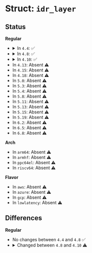# Struct: <code>idr_layer</code>

## Status
<b>Regular</b>
<ul>
<li>
<details>
<summary>In <code>4.4</code>: ✅</summary>

```c
struct idr_layer {
    int prefix;
    int layer;
    struct idr_layer * ary[256];
    int count;
    long unsigned int bitmap[4];
    struct callback_head callback_head;
};
```
</details>
</li>
<li>
<details>
<summary>In <code>4.8</code>: ✅</summary>

```c
struct idr_layer {
    int prefix;
    int layer;
    struct idr_layer * ary[256];
    int count;
    long unsigned int bitmap[4];
    struct callback_head callback_head;
};
```
</details>
</li>
<li>
<details>
<summary>In <code>4.10</code>: ✅</summary>

```c
struct idr_layer {
    int prefix;
    int layer;
    struct idr_layer * ary[64];
    int count;
    long unsigned int bitmap[1];
    struct callback_head callback_head;
};
```
</details>
</li>
<li>
In <code>4.13</code>: Absent ⚠️
</li>
<li>
In <code>4.15</code>: Absent ⚠️
</li>
<li>
In <code>4.18</code>: Absent ⚠️
</li>
<li>
In <code>5.0</code>: Absent ⚠️
</li>
<li>
In <code>5.3</code>: Absent ⚠️
</li>
<li>
In <code>5.4</code>: Absent ⚠️
</li>
<li>
In <code>5.8</code>: Absent ⚠️
</li>
<li>
In <code>5.11</code>: Absent ⚠️
</li>
<li>
In <code>5.13</code>: Absent ⚠️
</li>
<li>
In <code>5.15</code>: Absent ⚠️
</li>
<li>
In <code>5.19</code>: Absent ⚠️
</li>
<li>
In <code>6.2</code>: Absent ⚠️
</li>
<li>
In <code>6.5</code>: Absent ⚠️
</li>
<li>
In <code>6.8</code>: Absent ⚠️
</li>
</ul>
<b>Arch</b>
<ul>
<li>
In <code>arm64</code>: Absent ⚠️
</li>
<li>
In <code>armhf</code>: Absent ⚠️
</li>
<li>
In <code>ppc64el</code>: Absent ⚠️
</li>
<li>
In <code>riscv64</code>: Absent ⚠️
</li>
</ul>
<b>Flavor</b>
<ul>
<li>
In <code>aws</code>: Absent ⚠️
</li>
<li>
In <code>azure</code>: Absent ⚠️
</li>
<li>
In <code>gcp</code>: Absent ⚠️
</li>
<li>
In <code>lowlatency</code>: Absent ⚠️
</li>
</ul>

## Differences
<b>Regular</b>
<ul>
<li>
No changes between <code>4.4</code> and <code>4.8</code> ✅
</li>
<li>
<details>
<summary>Changed between <code>4.8</code> and <code>4.10</code> ⚠️</summary>
<ul>
<li>
<b>Field type changed. </b>
<code>struct idr_layer * ary[256]</code> ➡️ <code>struct idr_layer * ary[64]</code>
</li>
<li>
<b>Field type changed. </b>
<code>long unsigned int bitmap[4]</code> ➡️ <code>long unsigned int bitmap[1]</code>
</li>
</ul>
</details>
</li>
</ul>
